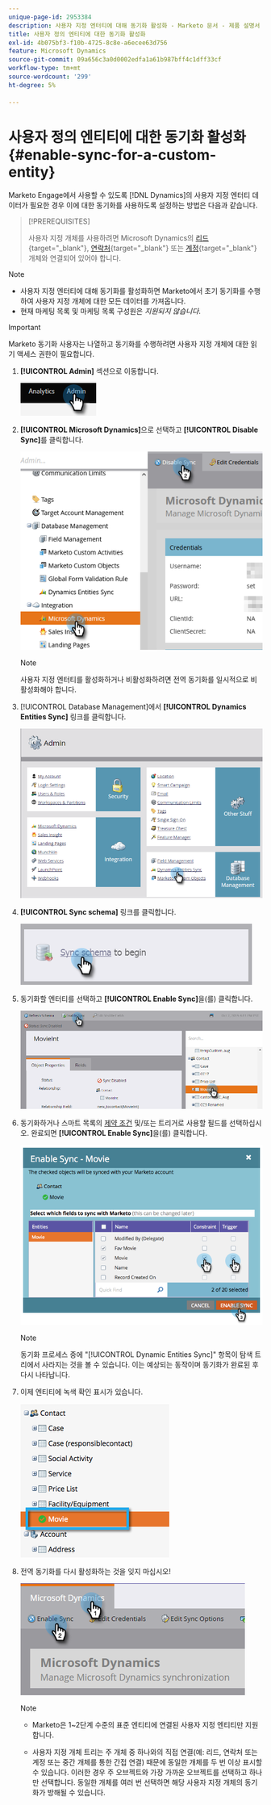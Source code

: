 ```yaml
---
unique-page-id: 2953384
description: 사용자 지정 엔터티에 대해 동기화 활성화 - Marketo 문서 - 제품 설명서
title: 사용자 정의 엔티티에 대한 동기화 활성화
exl-id: 4b075bf3-f10b-4725-8c8e-a6ecee63d756
feature: Microsoft Dynamics
source-git-commit: 09a656c3a0d0002edfa1a61b987bff4c1dff33cf
workflow-type: tm+mt
source-wordcount: '299'
ht-degree: 5%

---
```


# 사용자 정의 엔티티에 대한 동기화 활성화 {#enable-sync-for-a-custom-entity}

Marketo Engage에서 사용할 수 있도록 [!DNL Dynamics]의 사용자 지정 엔터티 데이터가 필요한 경우 이에 대한 동기화를 사용하도록 설정하는 방법은 다음과 같습니다.

>[!PREREQUISITES]
>
>사용자 지정 개체를 사용하려면 Microsoft Dynamics의 [리드](/help/marketo/product-docs/crm-sync/microsoft-dynamics-sync/microsoft-dynamics-sync-details/microsoft-dynamics-sync-lead-sync.md){target="_blank"}, [연락처](/help/marketo/product-docs/crm-sync/microsoft-dynamics-sync/microsoft-dynamics-sync-details/microsoft-dynamics-sync-contact-sync.md){target="_blank"} 또는 [계정](/help/marketo/product-docs/crm-sync/microsoft-dynamics-sync/microsoft-dynamics-sync-details/microsoft-dynamics-sync-account-sync.md){target="_blank"} 개체와 연결되어 있어야 합니다.

>[!NOTE]
>
>* 사용자 지정 엔터티에 대해 동기화를 활성화하면 Marketo에서 초기 동기화를 수행하여 사용자 지정 개체에 대한 모든 데이터를 가져옵니다.
>* 현재 마케팅 목록 및 마케팅 목록 구성원은 _지원되지 않습니다_.

>[!IMPORTANT]
>
>Marketo 동기화 사용자는 나열하고 동기화를 수행하려면 사용자 지정 개체에 대한 읽기 액세스 권한이 필요합니다.

1. **[!UICONTROL Admin]** 섹션으로 이동합니다.

   ![](assets/enable-sync-for-a-custom-entity-1.png)

1. **[!UICONTROL Microsoft Dynamics]**&#x200B;으로 선택하고 **[!UICONTROL Disable Sync]**&#x200B;를 클릭합니다.

   ![](assets/enable-sync-for-a-custom-entity-2.png)

   >[!NOTE]
   >
   >사용자 지정 엔터티를 활성화하거나 비활성화하려면 전역 동기화를 일시적으로 비활성화해야 합니다.

1. [!UICONTROL Database Management]에서 **[!UICONTROL Dynamics Entities Sync]** 링크를 클릭합니다.

   ![](assets/enable-sync-for-a-custom-entity-3.png)

1. **[!UICONTROL Sync schema]** 링크를 클릭합니다.

   ![](assets/enable-sync-for-a-custom-entity-4.png)

1. 동기화할 엔터티를 선택하고 **[!UICONTROL Enable Sync]**&#x200B;을(를) 클릭합니다.

   ![](assets/enable-sync-for-a-custom-entity-5.png)

1. 동기화하거나 스마트 목록의 [제약 조건](/help/marketo/product-docs/core-marketo-concepts/smart-lists-and-static-lists/using-smart-lists/add-a-constraint-to-a-smart-list-filter.md) 및/또는 트리거로 사용할 필드를 선택하십시오. 완료되면 **[!UICONTROL Enable Sync]**&#x200B;을(를) 클릭합니다.

   ![](assets/enable-sync-for-a-custom-entity-6.png)

   >[!NOTE]
   >
   >동기화 프로세스 중에 &quot;[!UICONTROL Dynamic Entities Sync]&quot; 항목이 탐색 트리에서 사라지는 것을 볼 수 있습니다. 이는 예상되는 동작이며 동기화가 완료된 후 다시 나타납니다.

1. 이제 엔티티에 녹색 확인 표시가 있습니다.

   ![](assets/enable-sync-for-a-custom-entity-7.png)

1. 전역 동기화를 다시 활성화하는 것을 잊지 마십시오!

   ![](assets/enable-sync-for-a-custom-entity-8.png)

   >[!NOTE]
   >
   >* Marketo은 1~2단계 수준의 표준 엔티티에 연결된 사용자 지정 엔티티만 지원합니다.
   >
   >* 사용자 지정 개체 트리는 주 개체 중 하나와의 직접 연결(예: 리드, 연락처 또는 계정 또는 중간 개체를 통한 간접 연결) 때문에 동일한 개체를 두 번 이상 표시할 수 있습니다. 이러한 경우 주 오브젝트와 가장 가까운 오브젝트를 선택하고 하나만 선택합니다. 동일한 개체를 여러 번 선택하면 해당 사용자 지정 개체의 동기화가 방해될 수 있습니다.
